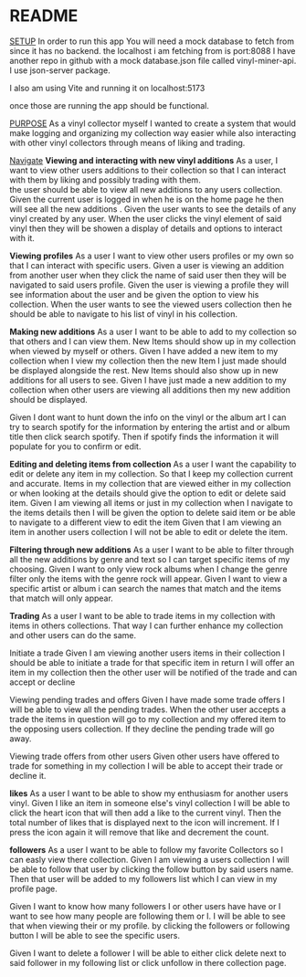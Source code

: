 # README

<u>SETUP</u>
</n>
In order to run this app You will need a mock database to fetch from since it has no backend. the localhost i am fetching from is port:8088 I have another repo in github with a mock database.json  file called vinyl-miner-api. I use json-server package.

I also am using Vite and running it on localhost:5173 

once those are running the app should be functional.

<u>PURPOSE</u>
</n>
As a vinyl collector myself I wanted to create a system that would make logging and organizing my collection way easier while also interacting with other vinyl collectors through means of liking and trading.

<u>Navigate</u>
</n>
**Viewing and interacting with new vinyl additions**
</n>
As a  user, I  want to view other users additions to their collection so that I can interact with them by liking and possibly trading with them.  
  the user should be able to view all new additions to any users collection.
 Given the current user is logged in when he is on the home page he then will  see  all the new additions .  Given the user wants to see the  details of any vinyl created  by any user. When the user clicks the vinyl element of said vinyl then they will be showen a display of details and options to interact with it.

**Viewing profiles**
</n>
As a user I want to view other users profiles or my own so that I can interact with specific users.
Given a user is viewing an addition from another user when they click the name of said user then they will be navigated to said users profile.
Given the user is viewing a profile they will see information about the user and  be given the option to view his collection. When the user wants to see the viewed users collection then he should be able to navigate to his list of vinyl in his collection.

**Making new additions** 
</n>
As a user I want to be able to add to my collection so that others and I can view them.
New Items should show up in my collection when viewed by myself or others. 
Given I have added a new item to my collection when I view my collection then the new Item I just made should be displayed alongside the rest.
New Items should also show up in new additions for all users to see.
Given I have just made a new addition to my collection when other users are viewing all additions then  my new addition should be displayed.

Given I dont want to hunt down the info on the vinyl or the album art I can try to search spotify for the information by entering the artist and or album title then click search spotify. Then if spotify finds the information it will populate for you to confirm or edit.

**Editing and deleting items from collection**
</n>
As a user I want the capability to edit or delete any item in my collection. So that I keep my collection current and accurate.
Items in my collection that are viewed either in my collection or when looking at the details should give the option to edit or delete said item.
Given I am viewing all items  or just in  my collection when I navigate to the items details then I will  be given the option to delete said item or be able to navigate to a different view to edit the item
Given that I am viewing an item in another users collection I will not be able to edit or delete the item.


**Filtering through new additions**
As a user I want to be able to filter through all the new additions by genre and text so I can target specific items of my choosing.
Given I want to only view rock albums  when I change the genre filter only the items with the genre rock will appear.
Given I want to view a specific artist or album i can search the names that match and the items that match will only appear.


**Trading**
As a user I want to be able to trade items in my collection with items in others collections. That way I can further enhance my collection and other users can do the same.

Initiate a trade
Given I am viewing another users items in their collection I should be able to initiate a trade for that specific item in return I will offer an item in my collection then the other user will be notified of the trade and can accept or decline

Viewing pending trades and offers
Given I have made some trade offers I will be able to view all the pending trades. When the other user accepts a trade the items in question will go to my collection and  my offered item to the opposing users collection. If they decline the pending trade will go away.

Viewing trade offers from other users
Given other users have offered to trade for something in my collection I will be able to accept their trade or decline it.

**likes**
</n>
As a user I want to be able to show my enthusiasm for another users vinyl.
Given I like an item in someone else's vinyl collection I will be able to click the heart icon that will then add a like to the current vinyl. Then the total number of likes that is displayed next to the icon will increment. If I press the icon again it will remove that like and decrement the count.

**followers**
</n>
As a user I want to be able to follow my favorite Collectors so I can easly view there collection.
Given I am viewing a users collection I will be able to follow that user by clicking the follow button by said users name. Then that user will be added to my followers list which I can view in my profile page.

Given I want to know how many followers I or other users have have or I want to see how many people are following them or I. I will be able to see that when viewing their or my profile. by clicking the followers or following button I will be able to see the specific users.

Given I want to delete a follower I will be able to either click delete next to said follower in my following list or click unfollow in there collection page.